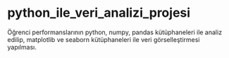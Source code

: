 # python_ile_veri_analizi_projesi

Öğrenci performanslarının python, numpy, pandas kütüphaneleri ile analiz edilip, matplotlib ve seaborn kütüphaneleri ile veri görselleştirmesi yapılması.

